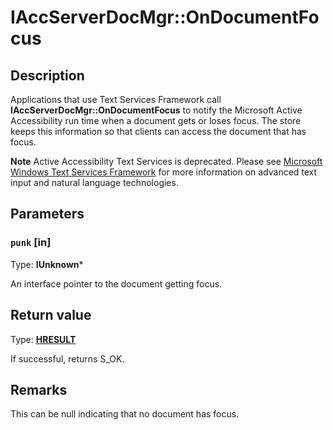 # IAccServerDocMgr::OnDocumentFocus

## Description

Applications that use Text Services Framework call **IAccServerDocMgr::OnDocumentFocus** to notify the Microsoft Active Accessibility run time when a document gets or loses focus. The store keeps this information so that clients can access the document that has focus.

**Note** Active Accessibility Text Services is deprecated. Please see
[Microsoft Windows Text Services Framework](https://learn.microsoft.com/windows/win32/tsf/text-services-framework) for more information on advanced text input and natural language technologies.

## Parameters

### `punk` [in]

Type: **IUnknown***

An interface pointer to the document getting focus.

## Return value

Type: **[HRESULT](https://learn.microsoft.com/windows/desktop/WinProg/windows-data-types)**

If successful, returns S_OK.

## Remarks

This can be null indicating that no document has focus.